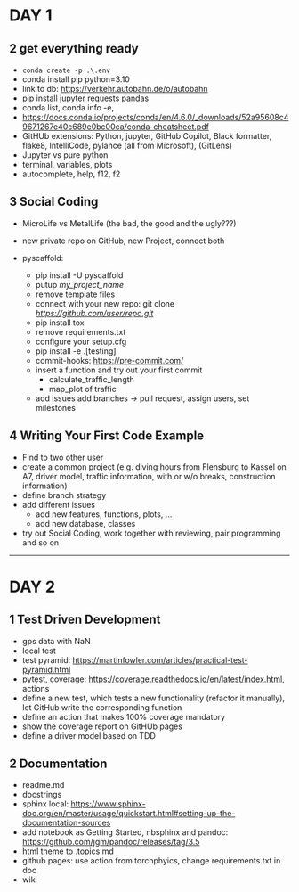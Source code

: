 # DAY 1

## 2 get everything ready
- ``conda create -p .\.env``
- conda install pip python=3.10
- link to db: https://verkehr.autobahn.de/o/autobahn
- pip install jupyter requests pandas
- conda list, conda info -e,
- https://docs.conda.io/projects/conda/en/4.6.0/_downloads/52a95608c49671267e40c689e0bc00ca/conda-cheatsheet.pdf
- GitHUb extensions: Python, jupyter, GitHub Copilot, Black formatter, flake8, IntelliCode, pylance (all from Microsoft), (GitLens)
- Jupyter vs pure python
- terminal, variables, plots
- autocomplete, help, f12, f2

## 3 Social Coding

- MicroLife vs MetalLife (the bad, the good and the ugly???)
- new private repo on GitHub, new Project, connect both
- pyscaffold:

    + pip install -U pyscaffold
    + putup *my_project_name*
    + remove template files
    + connect with your new repo: git clone *https://github.com/user/repo.git*
    + pip install tox
    + remove requirements.txt
    + configure your setup.cfg
    + pip install -e .[testing]
    + commit-hooks: https://pre-commit.com/
    + insert a function and try out your first commit
        - calculate_traffic_length
        - map_plot of traffic
    + add issues add branches -> pull request, assign users, set milestones

 ## 4 Writing Your First Code Example

- Find to two other user
- create a common project (e.g. diving hours from Flensburg to Kassel on A7, driver model, traffic information, with or w/o breaks, construction information)
- define branch strategy
- add different issues
    + add new features, functions, plots, ...
    + add new database, classes
- try out Social Coding, work together with reviewing, pair programming and so on

--------------------------

# DAY 2

## 1 Test Driven Development

- gps data with NaN
- local test
- test pyramid: https://martinfowler.com/articles/practical-test-pyramid.html
- pytest, coverage: https://coverage.readthedocs.io/en/latest/index.html, actions
- define a new test, which tests a new functionality (refactor it manually), let GitHub write the corresponding function
- define an action that makes 100% coverage mandatory
- show the coverage report on GitHUb pages
- define a driver model based on TDD


## 2 Documentation

- readme.md
- docstrings
- sphinx local: https://www.sphinx-doc.org/en/master/usage/quickstart.html#setting-up-the-documentation-sources
- add notebook as Getting Started, nbsphinx and pandoc: https://github.com/jgm/pandoc/releases/tag/3.5
- html theme to .topics.md
- github pages: use action from torchphyics, change requirements.txt in doc
- wiki
